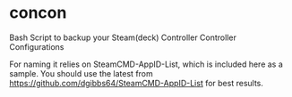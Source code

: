 # concon
Bash Script to backup your Steam(deck) Controller Controller Configurations

For naming it relies on SteamCMD-AppID-List, which is included here as a sample. You should use the latest from https://github.com/dgibbs64/SteamCMD-AppID-List for best results.
